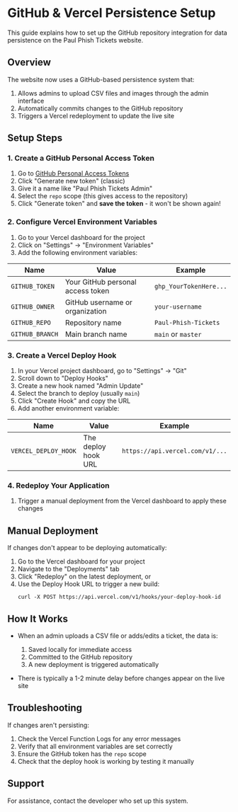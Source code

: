 # GitHub & Vercel Persistence Setup

This guide explains how to set up the GitHub repository integration for data persistence on the Paul Phish Tickets website.

## Overview

The website now uses a GitHub-based persistence system that:
1. Allows admins to upload CSV files and images through the admin interface
2. Automatically commits changes to the GitHub repository
3. Triggers a Vercel redeployment to update the live site

## Setup Steps

### 1. Create a GitHub Personal Access Token

1. Go to [GitHub Personal Access Tokens](https://github.com/settings/tokens)
2. Click "Generate new token" (classic)
3. Give it a name like "Paul Phish Tickets Admin"
4. Select the `repo` scope (this gives access to the repository)
5. Click "Generate token" and **save the token** - it won't be shown again!

### 2. Configure Vercel Environment Variables

1. Go to your Vercel dashboard for the project
2. Click on "Settings" → "Environment Variables"
3. Add the following environment variables:

| Name | Value | Example |
|------|-------|---------|
| `GITHUB_TOKEN` | Your GitHub personal access token | `ghp_YourTokenHere...` |
| `GITHUB_OWNER` | GitHub username or organization | `your-username` |
| `GITHUB_REPO` | Repository name | `Paul-Phish-Tickets` |
| `GITHUB_BRANCH` | Main branch name | `main` or `master` |

### 3. Create a Vercel Deploy Hook

1. In your Vercel project dashboard, go to "Settings" → "Git"
2. Scroll down to "Deploy Hooks"
3. Create a new hook named "Admin Update"
4. Select the branch to deploy (usually `main`)
5. Click "Create Hook" and copy the URL
6. Add another environment variable:

| Name | Value | Example |
|------|-------|---------|
| `VERCEL_DEPLOY_HOOK` | The deploy hook URL | `https://api.vercel.com/v1/...` |

### 4. Redeploy Your Application

1. Trigger a manual deployment from the Vercel dashboard to apply these changes

## Manual Deployment

If changes don't appear to be deploying automatically:

1. Go to the Vercel dashboard for your project
2. Navigate to the "Deployments" tab
3. Click "Redeploy" on the latest deployment, or 
4. Use the Deploy Hook URL to trigger a new build:
   ```
   curl -X POST https://api.vercel.com/v1/hooks/your-deploy-hook-id
   ```

## How It Works

- When an admin uploads a CSV file or adds/edits a ticket, the data is:
  1. Saved locally for immediate access
  2. Committed to the GitHub repository
  3. A new deployment is triggered automatically
  
- There is typically a 1-2 minute delay before changes appear on the live site

## Troubleshooting

If changes aren't persisting:

1. Check the Vercel Function Logs for any error messages
2. Verify that all environment variables are set correctly
3. Ensure the GitHub token has the `repo` scope
4. Check that the deploy hook is working by testing it manually

## Support

For assistance, contact the developer who set up this system. 